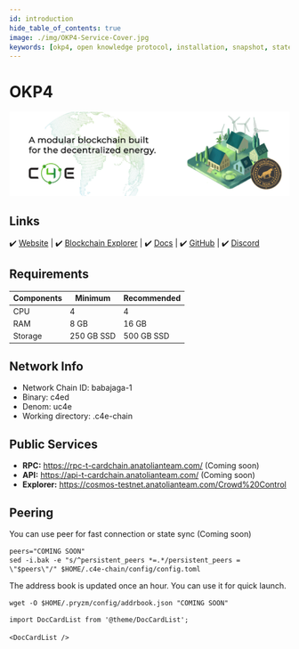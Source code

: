 ```yaml
---
id: introduction
hide_table_of_contents: true
image: ./img/OKP4-Service-Cover.jpg
keywords: [okp4, open knowledge protocol, installation, snapshot, statesync, update]
---
```

# OKP4 

![Chain4Energy](./img/OKP4-Service.jpg)

## Links
 ✔️ [Website](https://c4e.io/) |
 ✔️ [Blockchain Explorer](https://cosmos-testnet.anatolianteam.com/Chain4Energy) |
 ✔️ [Docs](https://docs.c4e.io/) |
 ✔️ [GitHub](https://github.com/chain4energy) |
 ✔️ [Discord](https://discord.gg/chain4energy)

## Requirements

| Components | Minimum | **Recommended** |
| ------------ | ------------ | ------------ |
| CPU |	4 | 4 |
| RAM	| 8 GB | 16 GB |
| Storage	| 250 GB SSD | 500 GB SSD |

## Network Info 

* Network Chain ID: babajaga-1
* Binary: c4ed
* Denom: uc4e
* Working directory: .c4e-chain

## Public Services
* **RPC:** https://rpc-t-cardchain.anatolianteam.com/ (Coming soon)
* **API:** https://api-t-cardchain.anatolianteam.com/ (Coming soon)
* **Explorer:** https://cosmos-testnet.anatolianteam.com/Crowd%20Control

## Peering
You can use peer for fast connection or state sync (Coming soon)
```shell
peers="COMING SOON"
sed -i.bak -e "s/^persistent_peers *=.*/persistent_peers = \"$peers\"/" $HOME/.c4e-chain/config/config.toml
```
The address book is updated once an hour. You can use it for quick launch.
```shell
wget -O $HOME/.pryzm/config/addrbook.json "COMING SOON"
```

```mdx-code-block
import DocCardList from '@theme/DocCardList';

<DocCardList />
```
